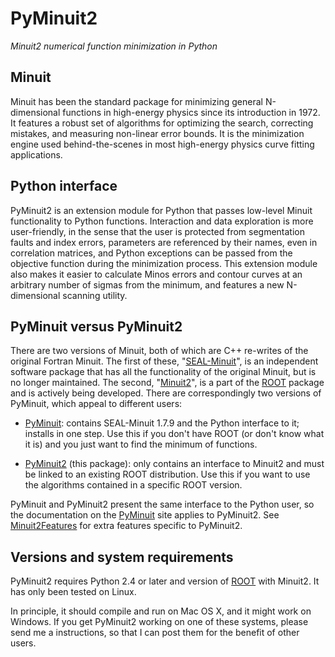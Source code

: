 # PyMinuit2 #
_Minuit2 numerical function minimization in Python_

## Minuit ##

Minuit has been the standard package for minimizing general N-dimensional functions in high-energy physics since its introduction in 1972.  It features a robust set of algorithms for optimizing the search, correcting mistakes, and measuring non-linear error bounds.  It is the minimization engine used behind-the-scenes in most high-energy physics curve fitting applications.

## Python interface ##

PyMinuit2 is an extension module for Python that passes low-level Minuit functionality to Python functions.  Interaction and data exploration is more user-friendly, in the sense that the user is protected from segmentation faults and index errors, parameters are referenced by their names, even in correlation matrices, and Python exceptions can be passed from the objective function during the minimization process.  This extension module also makes it easier to calculate Minos errors and contour curves at an arbitrary number of sigmas from the minimum, and features a new N-dimensional scanning utility.

## PyMinuit versus PyMinuit2 ##

There are two versions of Minuit, both of which are C++ re-writes of the original Fortran Minuit.  The first of these, "[SEAL-Minuit](http://seal.web.cern.ch/seal/snapshot/work-packages/mathlibs/minuit/)", is an independent software package that has all the functionality of the original Minuit, but is no longer maintained.  The second, "[Minuit2](http://seal.web.cern.ch/seal/MathLibs/5_0_8/Minuit2/html/)", is a part of the [ROOT](http://root.cern.ch) package and is actively being developed.  There are correspondingly two versions of PyMinuit, which appeal to different users:

  * [PyMinuit](http://code.google.com/p/pyminuit): contains SEAL-Minuit 1.7.9 and the Python interface to it; installs in one step.  Use this if you don't have ROOT (or don't know what it is) and you just want to find the minimum of functions.

  * [PyMinuit2](http://code.google.com/p/pyminuit2)  (this package): only contains an interface to Minuit2 and must be linked to an existing ROOT distribution.  Use this if you want to use the algorithms contained in a specific ROOT version.

PyMinuit and PyMinuit2 present the same interface to the Python user, so the documentation on the [PyMinuit](http://code.google.com/p/pyminuit) site applies to PyMinuit2.  See [Minuit2Features](Minuit2Features.md) for extra features specific to PyMinuit2.

## Versions and system requirements ##

PyMinuit2 requires Python 2.4 or later and version of [ROOT](http://root.cern.ch) with Minuit2.  It has only been tested on Linux.

In principle, it should compile and run on Mac OS X, and it might work on Windows.  If you get PyMinuit2 working on one of these systems, please send me a instructions, so that I can post them for the benefit of other users.